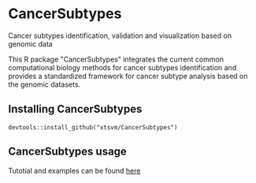 # CancerSubtypes
Cancer subtypes identification, validation and visualization based on genomic data

This R package "CancerSubtypes" integrates the current common computational biology methods for cancer subtypes identification and provides a standardized framework for cancer subtype analysis based on the genomic datasets.

## Installing CancerSubtypes

```{r,eval=FALSE,warning=FALSE,message=FALSE}
devtools::install_github("xtsvm/CancerSubtypes")
```

## CancerSubtypes usage
Tutotial and examples can be found  [here](http://htmlpreview.github.io/?https://github.com/xtsvm/CancerSubtypes/blob/master/vignettes/CancerSubtypes-vignette.html)

